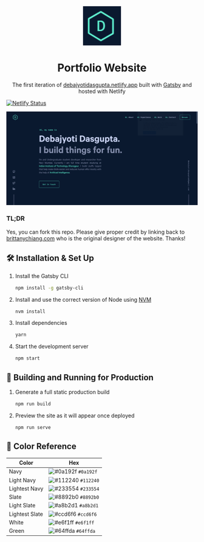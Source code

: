 <div align="center">
  <img alt="Logo" src="./src/images/logo.png" width="100" />
</div>
<h1 align="center">
  Portfolio Website
</h1>
<p align="center">
  The first iteration of <a href="https://debajyotidasgupta.netlify.app/" target="_blank">debajyotidasgupta.netlify.app</a> built with <a href="https://www.gatsbyjs.org/" target="_blank">Gatsby</a> and hosted with Netlify
</p>

[![Netlify Status](https://api.netlify.com/api/v1/badges/5dd553ae-a133-40d5-9c86-ec793a3e10da/deploy-status)](https://app.netlify.com/sites/debajyotidasgupta/deploys)

![demo](./src/images/demo.png)

### TL;DR

Yes, you can fork this repo. Please give proper credit by linking back to [brittanychiang.com](https://brittanychiang.com) who is the original designer of the website. Thanks!

## 🛠 Installation & Set Up

1. Install the Gatsby CLI

   ```sh
   npm install -g gatsby-cli
   ```

2. Install and use the correct version of Node using [NVM](https://github.com/nvm-sh/nvm)

   ```sh
   nvm install
   ```

3. Install dependencies

   ```sh
   yarn
   ```

4. Start the development server

   ```sh
   npm start
   ```

## 🚀 Building and Running for Production

1. Generate a full static production build

   ```sh
   npm run build
   ```

1. Preview the site as it will appear once deployed

   ```sh
   npm run serve
   ```

## 🎨 Color Reference

| Color          | Hex                                                                |
| -------------- | ------------------------------------------------------------------ |
| Navy           | ![#0a192f](https://via.placeholder.com/10/0a192f?text=+) `#0a192f` |
| Light Navy     | ![#112240](https://via.placeholder.com/10/0a192f?text=+) `#112240` |
| Lightest Navy  | ![#233554](https://via.placeholder.com/10/303C55?text=+) `#233554` |
| Slate          | ![#8892b0](https://via.placeholder.com/10/8892b0?text=+) `#8892b0` |
| Light Slate    | ![#a8b2d1](https://via.placeholder.com/10/a8b2d1?text=+) `#a8b2d1` |
| Lightest Slate | ![#ccd6f6](https://via.placeholder.com/10/ccd6f6?text=+) `#ccd6f6` |
| White          | ![#e6f1ff](https://via.placeholder.com/10/e6f1ff?text=+) `#e6f1ff` |
| Green          | ![#64ffda](https://via.placeholder.com/10/64ffda?text=+) `#64ffda` |
